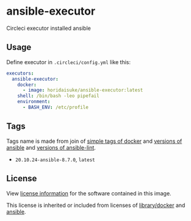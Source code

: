 # ansible-executor
Circleci executor installed ansible

## Usage

Define executor in `.circleci/config.yml` like this:

```yaml
executors:
  ansible-executor:
    docker:
      - image: horidaisuke/ansible-executor:latest
    shell: /bin/bash -leo pipefail
    environment:
      - BASH_ENV: /etc/profile
```

## Tags

Tags name is made from join of [simple tags of docker](https://hub.docker.com/_/docker) and [versions of ansible](https://github.com/ansible-community/ansible-build-data/tags) and [versions of ansible-lint](https://github.com/ansible/ansible-lint/tags).

* `20.10.24-ansible-8.7.0`, `latest`

## License

View [license information](https://github.com/horidaisuke/ansible-executor/blob/main/LICENSE) for the software contained in this image.

This license is inherited or included from licenses of [library/docker](https://hub.docker.com/_/docker) and [ansible](https://github.com/ansible/ansible/blob/devel/COPYING).
